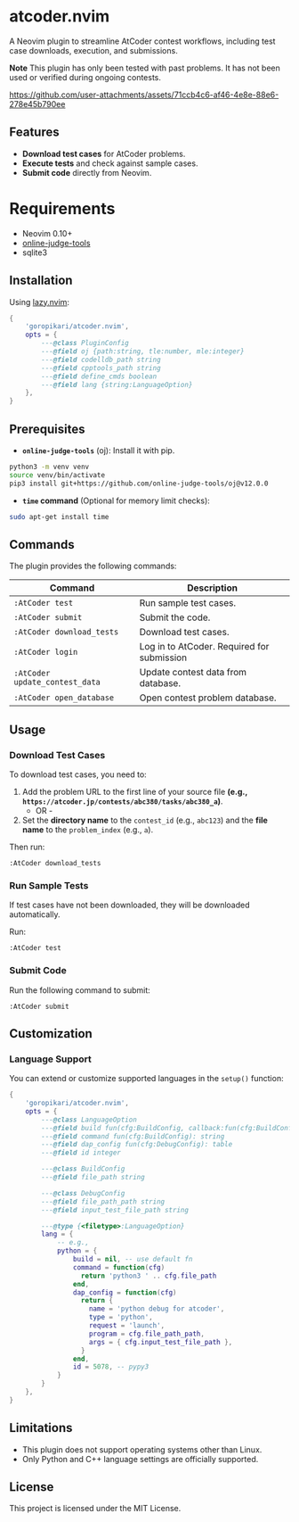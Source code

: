 # atcoder.nvim

A Neovim plugin to streamline AtCoder contest workflows, including test case downloads, execution, and submissions.

**Note**
This plugin has only been tested with past problems. It has not been used or verified during ongoing contests.

https://github.com/user-attachments/assets/71ccb4c6-af46-4e8e-88e6-278e45b790ee


## Features
- **Download test cases** for AtCoder problems.
- **Execute tests** and check against sample cases.
- **Submit code** directly from Neovim.


# Requirements
- Neovim 0.10+
- [online-judge-tools](https://github.com/online-judge-tools/oj)
- sqlite3

## Installation
Using [lazy.nvim](https://github.com/folke/lazy.nvim):

```lua
{
    'goropikari/atcoder.nvim',
    opts = {
        ---@class PluginConfig
        ---@field oj {path:string, tle:number, mle:integer}
        ---@field codelldb_path string
        ---@field cpptools_path string
        ---@field define_cmds boolean
        ---@field lang {string:LanguageOption}
    },
}
```

## Prerequisites
- **`online-judge-tools`** (oj): Install it with pip.
```bash
python3 -m venv venv
source venv/bin/activate
pip3 install git+https://github.com/online-judge-tools/oj@v12.0.0
```
- **`time` command** (Optional for memory limit checks):
```bash
sudo apt-get install time
```

## Commands
The plugin provides the following commands:

| Command                        | Description                                |
| -----------------------------  | ------------------------------------       |
| `:AtCoder test`                | Run sample test cases.                     |
| `:AtCoder submit`              | Submit the code.                           |
| `:AtCoder download_tests`      | Download test cases.                       |
| `:AtCoder login`               | Log in to AtCoder. Required for submission |
| `:AtCoder update_contest_data` | Update contest data from database.         |
| `:AtCoder open_database`       | Open contest problem database.             |

## Usage
### Download Test Cases

To download test cases, you need to:
1. Add the problem URL to the first line of your source file **(e.g., `https://atcoder.jp/contests/abc380/tasks/abc380_a`)**.
   - OR -
2. Set the **directory name** to the `contest_id` (e.g., `abc123`) and the **file name** to the `problem_index` (e.g., `a`).

Then run:

```vim
:AtCoder download_tests
```

### Run Sample Tests

If test cases have not been downloaded, they will be downloaded automatically.

Run:
```vim
:AtCoder test
```

### Submit Code
Run the following command to submit:
```vim
:AtCoder submit
```

## Customization
### Language Support
You can extend or customize supported languages in the `setup()` function:

```lua
{
    'goropikari/atcoder.nvim',
    opts = {
        ---@class LanguageOption
        ---@field build fun(cfg:BuildConfig, callback:fun(cfg:BuildConfig))
        ---@field command fun(cfg:BuildConfig): string
        ---@field dap_config fun(cfg:DebugConfig): table
        ---@field id integer

        ---@class BuildConfig
        ---@field file_path string

        ---@class DebugConfig
        ---@field file_path_path string
        ---@field input_test_file_path string

        ---@type {<filetype>:LanguageOption}
        lang = {
            -- e.g.,
            python = {
                build = nil, -- use default fn
                command = function(cfg)
                  return 'python3 ' .. cfg.file_path
                end,
                dap_config = function(cfg)
                  return {
                    name = 'python debug for atcoder',
                    type = 'python',
                    request = 'launch',
                    program = cfg.file_path_path,
                    args = { cfg.input_test_file_path },
                  }
                end,
                id = 5078, -- pypy3
            }
        }
    },
}
```

## Limitations
- This plugin does not support operating systems other than Linux.
- Only Python and C++ language settings are officially supported.

## License
This project is licensed under the MIT License.
